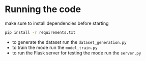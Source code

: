 # Running the code
make sure to install dependencies before starting
```bash
pip install -r requirements.txt
```
- to generate the dataset run the `dataset_generation.py`
- to train the mode run the `model_train.py`
- to run the Flask server for testing the mode run the `server.py`